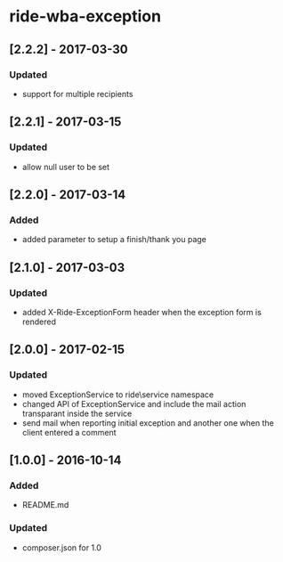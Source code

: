 # ride-wba-exception

## [2.2.2] - 2017-03-30
### Updated
- support for multiple recipients

## [2.2.1] - 2017-03-15
### Updated
- allow null user to be set

## [2.2.0] - 2017-03-14
### Added
- added parameter to setup a finish/thank you page

## [2.1.0] - 2017-03-03
### Updated
- added X-Ride-ExceptionForm header when the exception form is rendered

## [2.0.0] - 2017-02-15
### Updated
- moved ExceptionService to ride\service namespace
- changed API of ExceptionService and include the mail action transparant inside the service
- send mail when reporting initial exception and another one when the client entered a comment

## [1.0.0] - 2016-10-14
### Added
- README.md
### Updated 
- composer.json for 1.0
